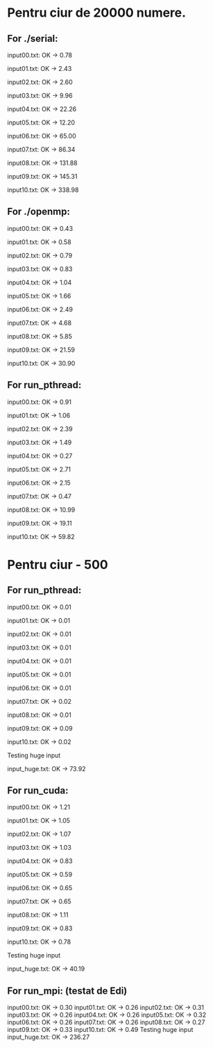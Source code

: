 # Pentru ciur de 20000 numere.

## For ./serial:

input00.txt: OK -> 0.78

input01.txt: OK -> 2.43

input02.txt: OK -> 2.60

input03.txt: OK -> 9.96

input04.txt: OK -> 22.26

input05.txt: OK -> 12.20

input06.txt: OK -> 65.00

input07.txt: OK -> 86.34

input08.txt: OK -> 131.88

input09.txt: OK -> 145.31

input10.txt: OK -> 338.98



## For ./openmp:

input00.txt: OK -> 0.43

input01.txt: OK -> 0.58

input02.txt: OK -> 0.79

input03.txt: OK -> 0.83

input04.txt: OK -> 1.04

input05.txt: OK -> 1.66

input06.txt: OK -> 2.49

input07.txt: OK -> 4.68

input08.txt: OK -> 5.85

input09.txt: OK -> 21.59

input10.txt: OK -> 30.90


## For run_pthread:

input00.txt: OK -> 0.91

input01.txt: OK -> 1.06

input02.txt: OK -> 2.39

input03.txt: OK -> 1.49

input04.txt: OK -> 0.27

input05.txt: OK -> 2.71

input06.txt: OK -> 2.15

input07.txt: OK -> 0.47

input08.txt: OK -> 10.99

input09.txt: OK -> 19.11

input10.txt: OK -> 59.82



# Pentru ciur - 500

## For run_pthread:

input00.txt: OK -> 0.01

input01.txt: OK -> 0.01

input02.txt: OK -> 0.01

input03.txt: OK -> 0.01

input04.txt: OK -> 0.01

input05.txt: OK -> 0.01

input06.txt: OK -> 0.01

input07.txt: OK -> 0.02

input08.txt: OK -> 0.01

input09.txt: OK -> 0.09

input10.txt: OK -> 0.02

Testing huge input

input_huge.txt: OK -> 73.92

## For run_cuda:
input00.txt: OK -> 1.21

input01.txt: OK -> 1.05

input02.txt: OK -> 1.07

input03.txt: OK -> 1.03

input04.txt: OK -> 0.83

input05.txt: OK -> 0.59

input06.txt: OK -> 0.65

input07.txt: OK -> 0.65

input08.txt: OK -> 1.11

input09.txt: OK -> 0.83

input10.txt: OK -> 0.78

Testing huge input

input_huge.txt: OK -> 40.19


## For run_mpi: (testat de Edi)
input00.txt: OK -> 0.30
input01.txt: OK -> 0.26
input02.txt: OK -> 0.31
input03.txt: OK -> 0.26
input04.txt: OK -> 0.26
input05.txt: OK -> 0.32
input06.txt: OK -> 0.26
input07.txt: OK -> 0.26
input08.txt: OK -> 0.27
input09.txt: OK -> 0.33
input10.txt: OK -> 0.49
Testing huge input
input_huge.txt: OK -> 236.27